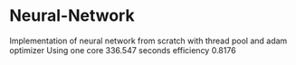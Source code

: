 # Neural-Network
Implementation of neural network from scratch with thread pool and adam optimizer
Using one core 336.547 seconds efficiency 0.8176
